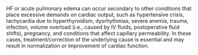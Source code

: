HF or acute pulmonary edema can occur secondary to other conditions that place excessive demands on cardiac output, such as hypertensive crisis, tachycardia due to hyperthyroidism, dysrhythmias, severe anemia, trauma, infection, volume overload (i.e., caused by IV fluids, postoperative fluid shifts), pregnancy, and conditions that affect capillary permeability. In these cases, treatment/correction of the underlying cause is essential and may result in normalization or improvement of cardiac function.
